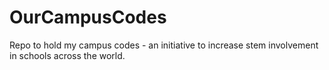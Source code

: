 # OurCampusCodes
Repo to hold my campus codes - an initiative to increase stem involvement in schools across the world.
